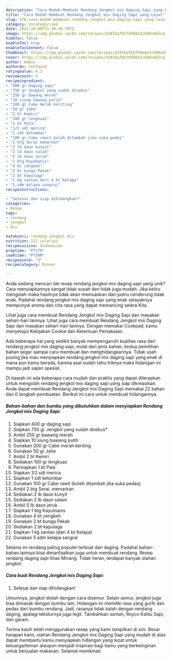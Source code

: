 ```yaml
---
description: "Cara Mudah Membuat Rendang Jengkol mix Daging Sapi yang Lezat"
title: "Cara Mudah Membuat Rendang Jengkol mix Daging Sapi yang Lezat"
slug: 578-cara-mudah-membuat-rendang-jengkol-mix-daging-sapi-yang-lezat
category: Uncategorized
date: 2022-10-08T15:30:39.707Z
image: https://img-global.cpcdn.com/recipes/4281bafb5f8db8a3/680x482cq70/rendang-jengkol-mix-daging-sapi-foto-resep-utama.jpg
hideToc: false
enableToc: true
enableTocContent: false
thumbnail: https://img-global.cpcdn.com/recipes/4281bafb5f8db8a3/680x482cq70/rendang-jengkol-mix-daging-sapi-foto-resep-utama.jpg
cover: https://img-global.cpcdn.com/recipes/4281bafb5f8db8a3/680x482cq70/rendang-jengkol-mix-daging-sapi-foto-resep-utama.jpg
author: Admin
authorAv: notfound
ratingvalue: 4.3
reviewcount: 5
recipeingredient:
- "400 gr daging sapi"
- "750 gr Jengkol yang sudah direbus"
- "250 gr bawang merah"
- "10 siung bawang putih"
- "200 gr Cabe merah keriting"
- "50 gr Jahe"
- "2 bt Kemiri"
- "100 gr lengkuas"
- "1 bt Pala"
- "1/2 sdt merica"
- "1 sdt ketumbar"
- "100 gr Cabe rawit boleh ditambah jika suka pedas"
- "2 btg Serai memarkan"
- "2 lb daun kunyit"
- "2 lb daun salam"
- "5 lb daun jeruk"
- "1 btg Kayumanis"
- "4 bt cengkeh"
- "2 bt bunga Pekak"
- "2 bt kapulaga"
- "1 kg santan dari 4 bt Kelapa"
- "5 sdm kelapa sangrai"
recipeinstructions:

- "Selesai dan siap dihidangkan!"
categories:
- Resep
tags:
- rendang
- jengkol
- mix

katakunci: rendang jengkol mix 
nutrition: 212 calories
recipecuisine: Indonesian
preptime: "PT17M"
cooktime: "PT39M"
recipeyield: "3"
recipecategory: Dinner

---
```





Anda sedang mencari ide resep rendang jengkol mix daging sapi yang unik? Cara menyiapkannya sangat tidak susah dan tidak juga mudah. Jika keliru mengolah maka hasilnya tidak akan memuaskan dan justru cenderung tidak enak. Padahal rendang jengkol mix daging sapi yang enak selayaknya mempunyai aroma dan cita rasa yang dapat memancing selera Kita.





Lihat juga cara membuat Rendang Jengkol mix Daging Sapi dan masakan sehari-hari lainnya. Lihat juga cara membuat Rendang Jengkol mix Daging Sapi dan masakan sehari-hari lainnya. Dengan memakai Cookpad, kamu menyetujui Kebijakan Cookie dan Ketentuan Pemakaian.

Ada beberapa hal yang sedikit banyak mempengaruhi kualitas rasa dari rendang jengkol mix daging sapi, mulai dari jenis bahan, kedua pemilihan bahan segar sampai cara membuat dan menghidangkannya. Tidak usah pusing jika mau menyiapkan rendang jengkol mix daging sapi yang enak di mana pun kamu berada, karena asal sudah tahu triknya maka hidangan ini mampu jadi sajian spesial.






Di bawah ini ada beberapa cara mudah dan praktis yang dapat diterapkan untuk mengolah rendang jengkol mix daging sapi yang siap dikreasikan. Anda dapat membuat Rendang Jengkol mix Daging Sapi memakai 22 bahan dan 0 langkah pembuatan. Berikut ini cara untuk membuat hidangannya.

<!--inarticleads1-->

##### Bahan-bahan dan bumbu yang dibutuhkan dalam menyiapkan Rendang Jengkol mix Daging Sapi:

1. Siapkan 400 gr daging sapi
1. Siapkan 750 gr Jengkol yang sudah direbus*
1. Ambil 250 gr bawang merah
1. Siapkan 10 siung bawang putih
1. Gunakan 200 gr Cabe merah keriting
1. Gunakan 50 gr Jahe
1. Ambil 2 bt Kemiri
1. Sediakan 100 gr lengkuas
1. Persiapkan 1 bt Pala
1. Siapkan 1/2 sdt merica
1. Siapkan 1 sdt ketumbar
1. Gunakan 100 gr Cabe rawit (boleh ditambah jika suka pedas)
1. Ambil 2 btg Serai, memarkan
1. Sediakan 2 lb daun kunyit
1. Sediakan 2 lb daun salam
1. Ambil 5 lb daun jeruk
1. Siapkan 1 btg Kayumanis
1. Gunakan 4 bt cengkeh
1. Gunakan 2 bt bunga Pekak
1. Sediakan 2 bt kapulaga
1. Siapkan 1 kg santan (dari 4 bt Kelapa)
1. Gunakan 5 sdm kelapa sangrai


Selama ini rendang paling populer terbuat dari daging. Padahal bahan-bahan lainnya bisa dimanfaatkan juga untuk membuat rendang. Resep rendang daging sapi khas Minang. Tidak heran, terdapat banyak olahan jengkol. 

<!--inarticleads2-->

##### Cara buat Rendang Jengkol mix Daging Sapi:


1. Selesai dan siap dihidangkan!

Umumnya, jengkol diolah dengan cara disemur. Selain semur, jengkol juga bisa dimasak dengan bumbu lain. Hidangan ini memiliki rasa yang gurih dan pedas dari bumbu rendang. Jadi, rasanya tidak kalah dengan rendang daging, apalagi teksturnya juga legit. Tambahkan santan, Royco Kaldu Sapi, dan garam. 

Terima kasih telah menggunakan resep yang kami tampilkan di sini. Besar harapan kami, olahan Rendang Jengkol mix Daging Sapi yang mudah di atas dapat membantu kamu menyiapkan hidangan yang lezat untuk keluarga/teman ataupun menjadi inspirasi bagi kamu yang berkeinginan untuk berjualan makanan. Selamat menikmati
